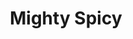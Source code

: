 ---
title: Mighty Spicy
slug: "mighty-spicy"
description: "In de tweede schijf ontwikkelden de studenten een huisstijl voor een foodtruck-concept. 
              Liesbeth bracht haar pittige taco's via een kleurrijke branding aan de man"
type: "extern"
members:
    - name: "Liesbeth Tempelare"
      direction: "Crossmedia-ontwerp"
      subdirection: "Graphic Design"
      disk: "2de schijf"
thumbnail:
    url: "thumbnail_1x2.png"
    alt: ""
    height: 1
    width: 2
    text-color: "ed9d50"
    background-color: "ed9d50"
media:
    - url: "1_detail_logo.png"
      type: "image"
      text: "'Branded' communicatie vertrekt vaak vanuit het logo. Een logo kan makkelijk gereproduceerd worden, maar voor het er is worden vele uren besteed aan ontwerpwerk, besprekingen en bijschaven tot wanneer het helemaal goed zit"
    - url: "2_detail_logovariaties.png"
      type: "image"
    - url: "3_detail_foodtruck.png"
      type: "image"
    - url: "4_detail_foodtruck.png"
      type: "image"
      text: "Een volgende stap is het ontwerpen van de foodtruck zelf. Deze wordt dan later in promotiemateriaal zoals
             onderstaande advertentie en grondplan verwerkt." 
    - url: "5_detail_advertentie.png"
      type: "image"
    - url: "6_detail_plattegrond.png"
      type: "image"
    - url: "6_detail_plattegrond.png"
      type: "image"
      text: "Een brandingcampagne is pas compleet als je de klant ook online kan bereiken."
    - url: "7_detail_onepage.png"
      type: "image"
created: 20/01/2017
order: 10
---